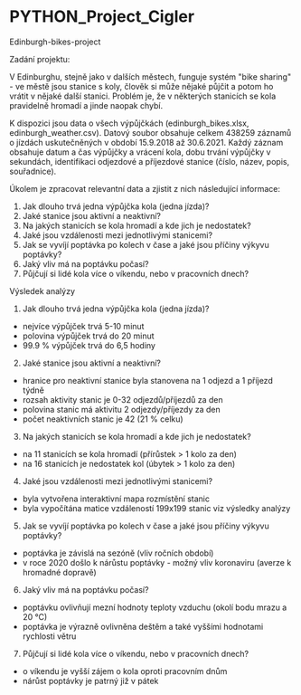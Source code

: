 # PYTHON_Project_Cigler
Edinburgh-bikes-project


Zadání projektu:

V Edinburghu, stejně jako v dalších městech, funguje systém "bike sharing" - ve městě jsou stanice s koly, člověk si může nějaké půjčit a potom ho vrátit v nějaké další stanici. Problém je, že v některých stanicích se kola pravidelně hromadí a jinde naopak chybí.

K dispozici jsou data o všech výpůjčkách (edinburgh_bikes.xlsx, edinburgh_weather.csv). Datový soubor obsahuje celkem 438259 záznamů o jízdách uskutečněných v období 15.9.2018 až 30.6.2021. Každý záznam obsahuje datum a čas výpůjčky a vrácení kola, dobu trvání výpůjčky v sekundách, identifikaci odjezdové a příjezdové stanice (číslo, název, popis, souřadnice).

Úkolem je zpracovat relevantní data a zjistit z nich následující informace:
  
1. Jak dlouho trvá jedna výpůjčka kola (jedna jízda)?
2. Jaké stanice jsou aktivní a neaktivní?
3. Na jakých stanicích se kola hromadí a kde jich je nedostatek?
4. Jaké jsou vzdálenosti mezi jednotlivými stanicemi?
5. Jak se vyvíjí poptávka po kolech v čase a jaké jsou příčiny výkyvu poptávky?
6. Jaký vliv má na poptávku počasí?
7. Půjčují si lidé kola více o víkendu, nebo v pracovních dnech?

Výsledek analýzy

1. Jak dlouho trvá jedna výpůjčka kola (jedna jízda)?
  - nejvíce výpůjček trvá 5-10 minut
  - polovina výpůjček trvá do 20 minut
  - 99.9 % výpůjček trvá do 6,5 hodiny

2. Jaké stanice jsou aktivní a neaktivní?
  - hranice pro neaktivní stanice byla stanovena na 1 odjezd a 1 příjezd týdně
  - rozsah aktivity stanic je 0-32 odjezdů/příjezdů za den
  - polovina stanic má aktivitu 2 odjezdy/příjezdy za den
  - počet neaktivních stanic je 42 (21 % celku)

3. Na jakých stanicích se kola hromadí a kde jich je nedostatek?
  - na 11 stanicích se kola hromadí (přírůstek > 1 kolo za den)
  - na 16 stanicích je nedostatek kol (úbytek > 1 kolo za den)
4. Jaké jsou vzdálenosti mezi jednotlivými stanicemi?
  - byla vytvořena interaktivní mapa rozmístění stanic
  - byla vypočítána matice vzdáleností 199x199 stanic viz výsledky analýzy
5. Jak se vyvíjí poptávka po kolech v čase a jaké jsou příčiny výkyvu poptávky?
  - poptávka je závislá na sezóně (vliv ročních období)
  - v roce 2020 došlo k nárůstu poptávky - možný vliv koronaviru (averze k hromadné dopravě)
6. Jaký vliv má na poptávku počasí?
  - poptávku ovlivňují mezní hodnoty teploty vzduchu (okolí bodu mrazu a 20 °C)
  - poptávka je výrazně ovlivněna deštěm a také vyššími hodnotami rychlosti větru
7. Půjčují si lidé kola více o víkendu, nebo v pracovních dnech?
  - o víkendu je vyšší zájem o kola oproti pracovním dnům
  - nárůst poptávky je patrný již v pátek

  



